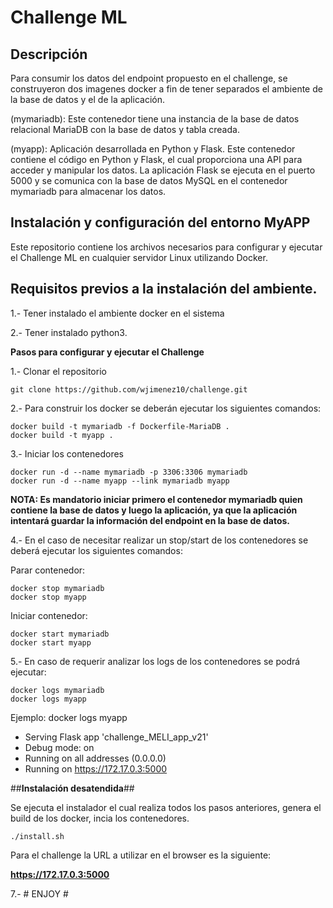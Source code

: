 # Challenge ML

## Descripción ##

Para consumir los datos del endpoint propuesto en el challenge, se construyeron dos imagenes docker a fin de tener separados el ambiente de la base de datos y el de la aplicación.


(mymariadb): Este contenedor tiene una instancia de la base de datos relacional MariaDB con la base de datos y tabla creada. 

(myapp): Aplicación desarrollada en Python y Flask. Este contenedor contiene el código en Python y Flask, el cual proporciona una API para acceder y manipular los datos. La aplicación Flask se ejecuta en el puerto 5000 y se comunica con la base de datos MySQL en el contenedor mymariadb para almacenar los datos. 

## **Instalación y configuración del entorno MyAPP** ##

Este repositorio contiene los archivos necesarios para configurar y ejecutar el Challenge ML en cualquier servidor Linux utilizando Docker. 

## Requisitos previos a la instalación del ambiente. ##

1.- Tener instalado el ambiente docker en el sistema

2.- Tener instalado python3.



**Pasos para configurar y ejecutar el Challenge**


1.- Clonar el repositorio

    git clone https://github.com/wjimenez10/challenge.git


2.- Para construir los docker se deberán ejecutar los siguientes comandos:
   
    docker build -t mymariadb -f Dockerfile-MariaDB .
    docker build -t myapp .


3.- Iniciar los contenedores

    docker run -d --name mymariadb -p 3306:3306 mymariadb
    docker run -d --name myapp --link mymariadb myapp

**NOTA: Es mandatorio iniciar primero el contenedor mymariadb quien contiene la base de datos y luego la aplicación, ya que la aplicación intentará guardar la información del endpoint en la base de datos.**


4.- En el caso de necesitar realizar un stop/start de los contenedores se deberá ejecutar los siguientes comandos:

Parar contenedor:

    docker stop mymariadb 
    docker stop myapp

Iniciar contenedor:

    docker start mymariadb
    docker start myapp

5.- En caso de requerir analizar los logs de los contenedores se podrá ejecutar:

    docker logs mymariadb
    docker logs myapp

Ejemplo:   docker logs myapp

 * Serving Flask app 'challenge_MELI_app_v21'
 * Debug mode: on
 * Running on all addresses (0.0.0.0)
 * Running on https://172.17.0.3:5000

##**Instalación desatendida**##

Se ejecuta el instalador el cual realiza todos los pasos anteriores, genera el build de los docker, incia los contenedores.

    ./install.sh

Para el challenge la URL a utilizar en el browser es la siguiente: 

**https://172.17.0.3:5000**



7.-  # ENJOY #
